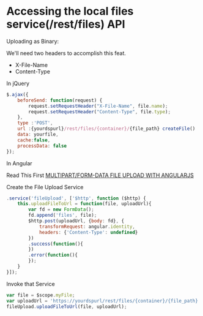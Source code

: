 # Accessing the local files service(/rest/files) API

Uploading as Binary:

We'll need two headers to accomplish this feat.

 * X-File-Name
 * Content-Type

In jQuery

```javascript
$.ajax({
    beforeSend: function(request) {
        request.setRequestHeader("X-File-Name", file.name);
        request.setRequestHeader("Content-Type", file.type);
    },
    type :'POST',
    url :{yourdspurl}/rest/files/{container}/{file_path} createFile()
    data: yourfile,
    cache:false,
    processData: false
});
```
In Angular

Read This First [MULTIPART/FORM-DATA FILE UPLOAD WITH ANGULARJS](http://uncorkedstudios.com/blog/multipartformdata-file-upload-with-angularjs)

Create the File Upload Service
```javascript
.service('fileUpload', ['$http', function ($http) {
    this.uploadFileToUrl = function(file, uploadUrl){
        var fd = new FormData();
        fd.append('files', file);
        $http.post(uploadUrl, {body: fd}, {
            transformRequest: angular.identity,
            headers: {'Content-Type': undefined}
        })
        .success(function(){
        })
        .error(function(){
        });
    }
}]);
```
Invoke that Service

```javascript
var file = $scope.myFile;
var uploadUrl = 'https://yourdspurl/rest/files/{container}/{file_path}';
fileUpload.uploadFileToUrl(file, uploadUrl);
```
